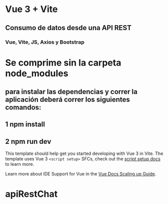 # Vue 3 + Vite
## Consumo de datos desde una API REST
### Vue, Vite, JS, Axios y Bootstrap

# Se comprime sin la carpeta node_modules 
## para instalar las dependencias y correr la aplicación deberá correr los siguientes comandos: 
## 1 npm install
## 2 npm run dev

This template should help get you started developing with Vue 3 in Vite. The template uses Vue 3 `<script setup>` SFCs, check out the [script setup docs](https://v3.vuejs.org/api/sfc-script-setup.html#sfc-script-setup) to learn more.

Learn more about IDE Support for Vue in the [Vue Docs Scaling up Guide](https://vuejs.org/guide/scaling-up/tooling.html#ide-support).
# apiRestChat
